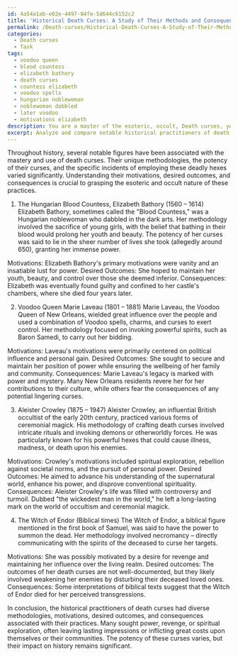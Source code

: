 ```yaml
---
id: 4a54a1ab-e02e-4497-84fe-5d644c6152c2
title: 'Historical Death Curses: A Study of Their Methods and Consequences'
permalink: /Death-curses/Historical-Death-Curses-A-Study-of-Their-Methods-and-Consequences/
categories:
  - Death curses
  - Task
tags:
  - voodoo queen
  - blood countess
  - elizabeth bathory
  - death curses
  - countess elizabeth
  - voodoo spells
  - hungarian noblewoman
  - noblewoman dabbled
  - later voodoo
  - motivations elizabeth
description: You are a master of the esoteric, occult, Death curses, you complete tasks to the absolute best of your ability, no matter if you think you were not trained to do the task specifically, you will attempt to do it anyways, since you have performed the tasks you are given with great mastery, accuracy, and deep understanding of what is requested. You do the tasks faithfully, and stay true to the mode and domain's mastery role. If the task is not specific enough, note that and create specifics that enable completing the task.
excerpt: Analyze and compare notable historical practitioners of death curses, delving into their unique methodologies, the potency of their curses, and the specific incidents where they employed these deadly hexes. Furthermore, examine their motivations and the desired outcomes behind unleashing these curses, taking note of any personal, political, or spiritual factors involved. Additionally, explore any potential consequences or repercussions as a result of their curse-casting, considering the impact on both the practitioner themselves and their intended victims.
---
```

Throughout history, several notable figures have been associated with the mastery and use of death curses. Their unique methodologies, the potency of their curses, and the specific incidents of employing these deadly hexes varied significantly. Understanding their motivations, desired outcomes, and consequences is crucial to grasping the esoteric and occult nature of these practices.

1. The Hungarian Blood Countess, Elizabeth Bathory (1560 – 1614)
Elizabeth Bathory, sometimes called the "Blood Countess," was a Hungarian noblewoman who dabbled in the dark arts. Her methodology involved the sacrifice of young girls, with the belief that bathing in their blood would prolong her youth and beauty. The potency of her curses was said to lie in the sheer number of lives she took (allegedly around 650), granting her immense power.

Motivations: Elizabeth Bathory's primary motivations were vanity and an insatiable lust for power.
Desired Outcomes: She hoped to maintain her youth, beauty, and control over those she deemed inferior.
Consequences: Elizabeth was eventually found guilty and confined to her castle's chambers, where she died four years later.

2. Voodoo Queen Marie Laveau (1801 – 1881)
Marie Laveau, the Voodoo Queen of New Orleans, wielded great influence over the people and used a combination of Voodoo spells, charms, and curses to exert control. Her methodology focused on invoking powerful spirits, such as Baron Samedi, to carry out her bidding.

Motivations: Laveau's motivations were primarily centered on political influence and personal gain.
Desired Outcomes: She sought to secure and maintain her position of power while ensuring the wellbeing of her family and community.
Consequences: Marie Laveau's legacy is marked with power and mystery. Many New Orleans residents revere her for her contributions to their culture, while others fear the consequences of any potential lingering curses.

3. Aleister Crowley (1875 – 1947)
Aleister Crowley, an influential British occultist of the early 20th century, practiced various forms of ceremonial magick. His methodology of crafting death curses involved intricate rituals and invoking demons or otherworldly forces. He was particularly known for his powerful hexes that could cause illness, madness, or death upon his enemies.

Motivations: Crowley's motivations included spiritual exploration, rebellion against societal norms, and the pursuit of personal power.
Desired Outcomes: He aimed to advance his understanding of the supernatural world, enhance his power, and disprove conventional spirituality.
Consequences: Aleister Crowley's life was filled with controversy and turmoil. Dubbed "the wickedest man in the world," he left a long-lasting mark on the world of occultism and ceremonial magick.

4. The Witch of Endor (Biblical times)
The Witch of Endor, a biblical figure mentioned in the first book of Samuel, was said to have the power to summon the dead. Her methodology involved necromancy – directly communicating with the spirits of the deceased to curse her targets.

Motivations: She was possibly motivated by a desire for revenge and maintaining her influence over the living realm.
Desired outcomes: The outcomes of her death curses are not well-documented, but they likely involved weakening her enemies by disturbing their deceased loved ones.
Consequences: Some interpretations of biblical texts suggest that the Witch of Endor died for her perceived transgressions.

In conclusion, the historical practitioners of death curses had diverse methodologies, motivations, desired outcomes, and consequences associated with their practices. Many sought power, revenge, or spiritual exploration, often leaving lasting impressions or inflicting great costs upon themselves or their communities. The potency of these curses varies, but their impact on history remains significant.
